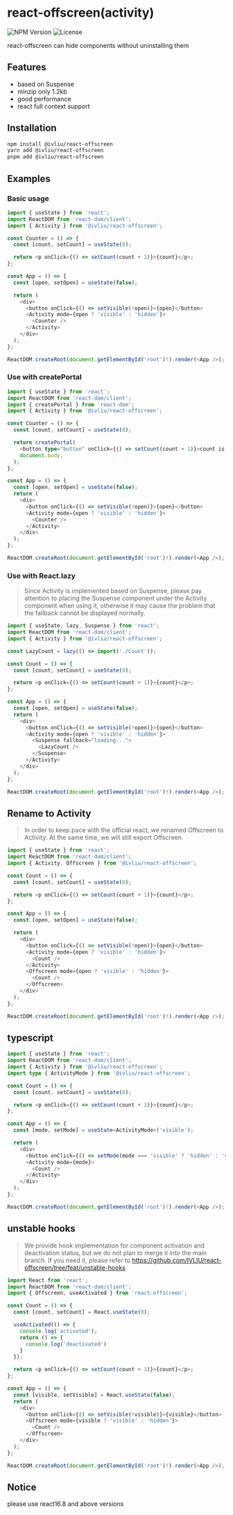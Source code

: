 # react-offscreen(activity)

![NPM Version](https://img.shields.io/npm/v/%40ivliu%2Freact-offscreen)
![License](https://img.shields.io/badge/license-MIT-yellow)

react-offscreen can hide components without uninstalling them

## Features

- based on Suspense
- minzip only 1.2kb
- good performance
- react full context support

## Installation

```bash
npm install @ivliu/react-offscreen
yarn add @ivliu/react-offscreen
pnpm add @ivliu/react-offscreen
```

## Examples

### Basic usage

```typescript
import { useState } from 'react';
import ReactDOM from 'react-dom/client';
import { Activity } from '@ivliu/react-offscreen';

const Counter = () => {
  const [count, setCount] = useState(0);

  return <p onClick={() => setCount(count + 1)}>{count}</p>;
};

const App = () => {
  const [open, setOpen] = useState(false);

  return (
    <div>
      <button onClick={() => setVisible(!open)}>{open}</button>
      <Activity mode={open ? 'visible' : 'hidden'}>
        <Counter />
      </Activity>
    </div>
  );
};

ReactDOM.createRoot(document.getElementById('root')!).render(<App />);
```

### Use with createPortal

```typescript
import { useState } from 'react';
import ReactDOM from 'react-dom/client';
import { createPortal } from 'react-dom';
import { Activity } from '@ivliu/react-offscreen';

const Counter = () => {
  const [count, setCount] = useState(0);

  return createPortal(
    <button type="button" onClick={() => setCount(count + 1)}>count is {count}</button>,
    document.body,
  );
};

const App = () => {
  const [open, setOpen] = useState(false);
  return (
    <div>
      <button onClick={() => setVisible(!open)}>{open}</button>
      <Activity mode={open ? 'visible' : 'hidden'}>
        <Counter />
      </Activity>
    </div>
  );
};

ReactDOM.createRoot(document.getElementById('root')!).render(<App />);
```

### Use with React.lazy

> Since Activity is implemented based on Suspense, please pay attention to placing the Suspense component under the Activity component when using it, otherwise it may cause the problem that the fallback cannot be displayed normally.

```typescript
import { useState, lazy, Suspense } from 'react';
import ReactDOM from 'react-dom/client';
import { Activity } from '@ivliu/react-offscreen';

const LazyCount = lazy(() => import('./Count')); 

const Count = () => {
  const [count, setCount] = useState(0);

  return <p onClick={() => setCount(count + 1)}>{count}</p>;
};

const App = () => {
  const [open, setOpen] = useState(false);
  return (
    <div>
      <button onClick={() => setVisible(!open)}>{open}</button>
      <Activity mode={open ? 'visible' : 'hidden'}>
        <Suspense fallback="loading...">
          <LazyCount />
        </Suspense>
      </Activity>
    </div>
  );
};

ReactDOM.createRoot(document.getElementById('root')!).render(<App />);
```

## Rename to Activity

> In order to keep pace with the official react, we renamed Offscreen to Activity. At the same time, we will still export Offscreen

```typescript
import { useState } from 'react';
import ReactDOM from 'react-dom/client';
import { Activity, Offscreen } from '@ivliu/react-offscreen';

const Count = () => {
  const [count, setCount] = useState(0);

  return <p onClick={() => setCount(count + 1)}>{count}</p>;
};

const App = () => {
  const [open, setOpen] = useState(false);

  return (
    <div>
      <button onClick={() => setVisible(!open)}>{open}</button>
      <Activity mode={open ? 'visible' : 'hidden'}>
        <Count />
      </Activity>
      <Offscreen mode={open ? 'visible' : 'hidden'}>
        <Count />
      </Offscreen>
    </div>
  );
};

ReactDOM.createRoot(document.getElementById('root')!).render(<App />);
```

## typescript

```typescript
import { useState } from 'react';
import ReactDOM from 'react-dom/client';
import { Activity } from '@ivliu/react-offscreen';
import type { ActivityMode } from '@ivliu/react-offscreen';

const Count = () => {
  const [count, setCount] = useState(0);

  return <p onClick={() => setCount(count + 1)}>{count}</p>;
};

const App = () => {
  const [mode, setMode] = useState<ActivityMode>('visible');

  return (
    <div>
      <button onClick={() => setMode(mode === 'visible' ? 'hidden' : 'visible')}>{mode}</button>
      <Activity mode={mode}>
        <Count />
      </Activity>
    </div>
  );
};

ReactDOM.createRoot(document.getElementById('root')!).render(<App />);
```

## unstable hooks

> We provide hook implementation for component activation and deactivation status, but we do not plan to merge it into the main branch. If you need it, please refer to https://github.com/IVLIU/react-offscreen/tree/feat/unstable-hooks

```typescript
import React from 'react';
import ReactDOM from 'react-dom/client';
import { Offscreen, useActivated } from 'react-offscreen';

const Count = () => {
  const [count, setCount] = React.useState(0);

  useActivated(() => {
    console.log('activated');
    return () => {
      console.log('deactivated')
    }
  });

  return <p onClick={() => setCount(count + 1)}>{count}</p>;
};

const App = () => {
  const [visible, setVisible] = React.useState(false);
  return (
    <div>
      <button onClick={() => setVisible(!visible)}>{visible}</button>
      <Offscreen mode={visible ? 'visible' : 'hidden'}>
        <Count />
      </Offscreen>
    </div>
  );
};

ReactDOM.createRoot(document.getElementById('root')!).render(<App />);
```

## Notice

please use react16.8 and above versions